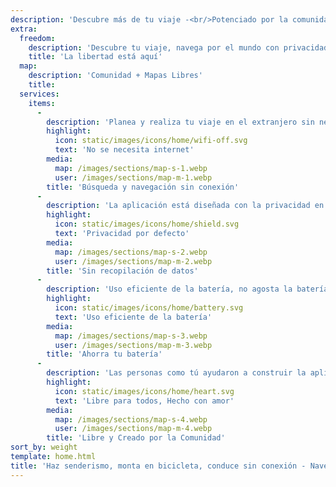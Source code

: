```yaml
---
description: 'Descubre más de tu viaje -<br/>Potenciado por la comunidad'
extra:
  freedom:
    description: 'Descubre tu viaje, navega por el mundo con privacidad y la comunidad en primer plano.'
    title: 'La libertad está aquí'
  map:
    description: 'Comunidad + Mapas Libres'
    title:
  services:
    items:
      - 
        description: 'Planea y realiza tu viaje en el extranjero sin necesidad de datos móviles, y busca puntos de referencia mientras realizas una caminata remota.'
        highlight:
          icon: static/images/icons/home/wifi-off.svg
          text: 'No se necesita internet'
        media:
          map: /images/sections/map-s-1.webp
          user: /images/sections/map-m-1.webp
        title: 'Búsqueda y navegación sin conexión'
      - 
        description: 'La aplicación está diseñada con la privacidad en mente - no identifica personas, no te rastrea, y no recopila ninguna información.'
        highlight:
          icon: static/images/icons/home/shield.svg
          text: 'Privacidad por defecto'
        media:
          map: /images/sections/map-s-2.webp
          user: /images/sections/map-m-2.webp
        title: 'Sin recopilación de datos'
      - 
        description: 'Uso eficiente de la batería, no agosta la batería como otras aplicaciones de navegación.'
        highlight:
          icon: static/images/icons/home/battery.svg
          text: 'Uso eficiente de la batería'
        media:
          map: /images/sections/map-s-3.webp
          user: /images/sections/map-m-3.webp
        title: 'Ahorra tu batería'
      - 
        description: 'Las personas como tú ayudaron a construir la aplicación añadiendo ubicaciones en <span class="text-icon"><svg viewBox="0 0 19 19"><use href="#icon-open-street-map"></use></svg> [OpenStreetMap](https://openstreetmap.org)</span>, proporcionando comentarios sobre las características, y contribuyendo con código en Codeberg en la comunidad de código abierto.'
        highlight:
          icon: static/images/icons/home/heart.svg
          text: 'Libre para todos, Hecho con amor'
        media:
          map: /images/sections/map-s-4.webp
          user: /images/sections/map-m-4.webp
        title: 'Libre y Creado por la Comunidad'
sort_by: weight
template: home.html
title: 'Haz senderismo, monta en bicicleta, conduce sin conexión - Navega con privacidad'
---
```

